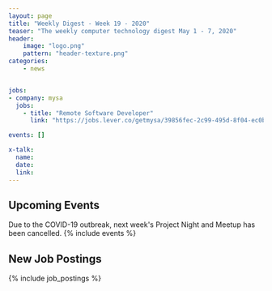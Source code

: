 ```yaml
---
layout: page
title: "Weekly Digest - Week 19 - 2020"
teaser: "The weekly computer technology digest May 1 - 7, 2020"
header:
    image: "logo.png"
    pattern: "header-texture.png"
categories:
    - news


jobs:
- company: mysa
  jobs:
    - title: "Remote Software Developer"
      link: "https://jobs.lever.co/getmysa/39856fec-2c99-495d-8f04-ec0bcb7aad80"

events: []

x-talk:
  name:
  date:
  link:
---
```


## Upcoming Events
Due to the COVID-19 outbreak, next week's Project Night and Meetup has been cancelled.
{% include events %}

## New Job Postings
{% include job_postings %}
